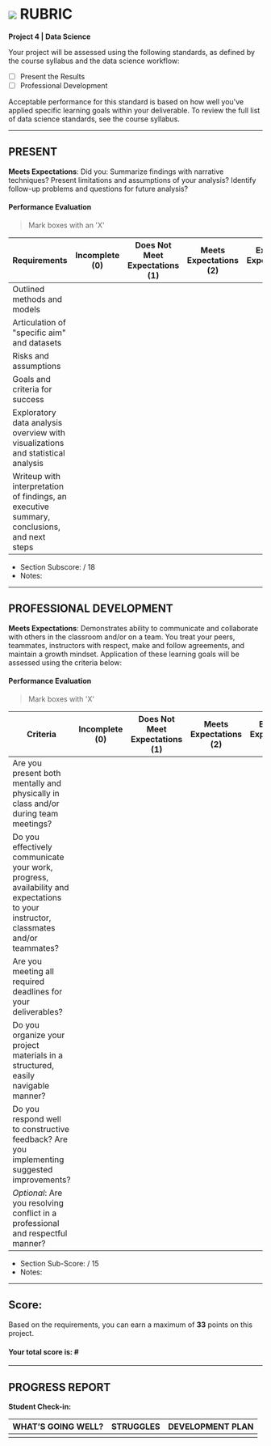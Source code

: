 # ![](https://ga-dash.s3.amazonaws.com/production/assets/logo-9f88ae6c9c3871690e33280fcf557f33.png) RUBRIC
**Project 4 | Data Science** 	 						

Your project will be assessed using the following standards, as defined by the course syllabus and the data science workflow:
- [ ] Present the Results
- [ ] Professional Development

Acceptable performance for this standard is based on how well you've applied specific learning goals within your deliverable. To review the full list of data science standards, see the course syllabus.

---

## PRESENT
**Meets Expectations**: Did you: Summarize findings with narrative techniques? Present limitations and assumptions of your analysis? Identify follow-up problems and questions for future analysis?

#### Performance Evaluation
> Mark boxes with an 'X'

| Requirements | Incomplete (0) | Does Not Meet Expectations (1) | Meets Expectations (2) | Exceeds Expectations (3) |
|---|---|---|---|---|
| Outlined methods and models | | | | |
| Articulation of "specific aim" and datasets | | | | |
| Risks and assumptions | | | | |
| Goals and criteria for success | | | | |
| Exploratory data analysis overview with visualizations and statistical analysis | | | | |
| Writeup with interpretation of findings, an executive summary, conclusions, and next steps | | | | |

- Section Subscore:  / 18
- Notes:


---

## PROFESSIONAL DEVELOPMENT
**Meets Expectations**: Demonstrates ability to communicate and collaborate with others in the classroom and/or on a team. You treat your peers, teammates, instructors with respect, make and follow agreements, and maintain a growth mindset. Application of these learning goals will be assessed using the criteria below:

#### Performance Evaluation
> Mark boxes with 'X'

| Criteria | Incomplete (0) | Does Not Meet Expectations (1) | Meets Expectations (2) | Exceeds Expectations (3) |
|---|---|---|---|---|
| Are you present both mentally and physically in class and/or during team meetings? | | | | |
| Do you effectively communicate your work, progress, availability and expectations to your instructor, classmates and/or teammates? | | | | |
| Are you meeting all required deadlines for your deliverables? | | | | |
| Do you organize your project materials in a structured, easily navigable manner? | | | | |
| Do you respond well to constructive feedback? Are you implementing suggested improvements? | | | | |
| *Optional*: Are you resolving conflict in a professional and respectful manner? | | | | |

- Section Sub-Score:  / 15
- Notes:

---

## Score:
Based on the requirements, you can earn a maximum of  **33**  points on this project. 

#### Your total score is: **#**


---

## PROGRESS REPORT
**Student Check-in:**

|WHAT’S GOING WELL?|STRUGGLES|DEVELOPMENT PLAN|
|---|---|---|
| | | |

